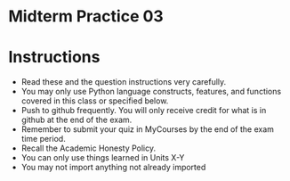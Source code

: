 # Midterm Practice 03
# Instructions
 - Read these and the question instructions very carefully.
 - You may only use Python language constructs, features, and functions covered in this class or specified below.
 - Push to github frequently.  You will only receive credit for what is in github at the end of the exam.
 - Remember to submit your quiz in MyCourses by the end of the exam time period.
 - Recall the Academic Honesty Policy.
 - You can only use things learned in Units X-Y 
 - You may not import anything not already imported
